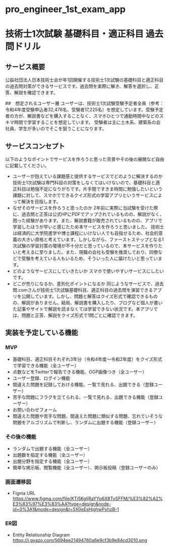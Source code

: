 # pro_engineer_1st_exam_app

# 技術士1次試験 基礎科目・適正科目 過去問ドリル

## サービス概要
公益社団法人日本技術士会が年1回開催する技術士1次試験の基礎科目と適正科目の過去問対策ができるサービスです。過去問を実際に解き、解答を選択し、正答、解説を確認できます。

##　想定されるユーザー層
ユーザーは、技術士1次試験受験予定者全員（参考：令和4年度受験申込者32,476名、受験者17,225名）を想定しています。受験予定者の方が、解説書などを購入することなく、スマホひとつで通勤時間中などのスキマ時間で学習することを想定しています。
受験者は主に土木系、建築系の会社員、学生が多いのでそこを狙うことになります。

## サービスコンセプト
以下のようなポイントでサービスを作ろうと思った背景やその後の展開など自由に記載してください。
* ユーザーが抱えている課題感と提供するサービスでどのように解決するのか
技術士1次試験は専門科目の対策をしなくてはいけないので、基礎科目と適正科目は勉強不足になりがちです。片手間ですきま時間に勉強したいという課題に対して、スマホでできるクイズ形式の学習アプリというサービスによって解決を目指します。
* なぜそのサービスを作ろうと思ったのか
2年前に実際に当試験を受けた際に、過去問と正答は公式HPにPDFでアップされているものの、解説がなく、困った経験があります。また、解説書籍が販売されているものの、アプリで学習したほうが早いと感じたため本サービスを作ろうと思いました。
技術士は経済的に大学院進学や博士課程にいけない人でも目指せるため、社会的意義の大きい資格と考えています。しかしながら、ファーストステップとなる1次試験の学習対策の環境が不十分だと思っているので、本サービスを作りたいと考えるに至りました。また、現職の会社も受験を推奨しており、同僚などで受験を考えている人もいるため、そういった人に届けたいと思っています。
* どのようなサービスにしていきたいか
スマホで使いやすいサービスにしたいです。
* どこが売りになるか、差別化ポイントになるか
同じようなサービスで、過去問.comさんが技術士1次試験基礎科目、適正科目の過去問を演習できるアプリを公開しています。しかし、問題と解答はクイズ形式で確認できるものの、解説がありません。結局、解説書を購入したり、ブログなど個人が書いた記事やサイトで解説を読まなくては学習できない状況です。本アプリでは、問題と正答、解説をクイズ形式で1問ごとに確認できます。

## 実装を予定している機能
### MVP
* 基礎科目、適正科目それぞれ3年分（令和4年度〜令和2年度）をクイズ形式で学習できる機能（全ユーザー）
* 点数などをTwitterで報告できる機能、OGP画像つき（全ユーザー）
* ユーザー登録、ログイン機能
* 間違えた問題を記録しておける機能、一覧で見れる、出題できる（登録ユーザー）
* 苦手な問題にフラグを立てられる、一覧で見れる、出題できる機能（登録ユーザー）
* お問い合わせフォーム
* 間違えた問題や苦手な問題、間違えた問題に類似する問題、忘れていそうな問題をアルゴリズムで判断し、ランダムに出題する機能（登録ユーザー）

### その後の機能
* ランダムで出題する機能（全ユーザー）
* 出題数を指定する機能（全ユーザー）
* 出題分野を指定する機能（全ユーザー）
* 簡単な掲示板、閲覧機能（全ユーザー）、掲示板投稿（登録ユーザーのみ）

### 画面遷移図
* Figma URL
https://www.figma.com/file/KTj5KgljRaYYp6X8TySFFM/%E3%82%A2%E3%83%97%E3%83%AA?type=design&node-id=0%3A1&mode=design&t=5X0eEsHighwPxhzB-1

### ER図
* Entity Relationship Diagram
https://i.gyazo.com/5694ee21494760a6e9cf3b9e84cd3010.png
